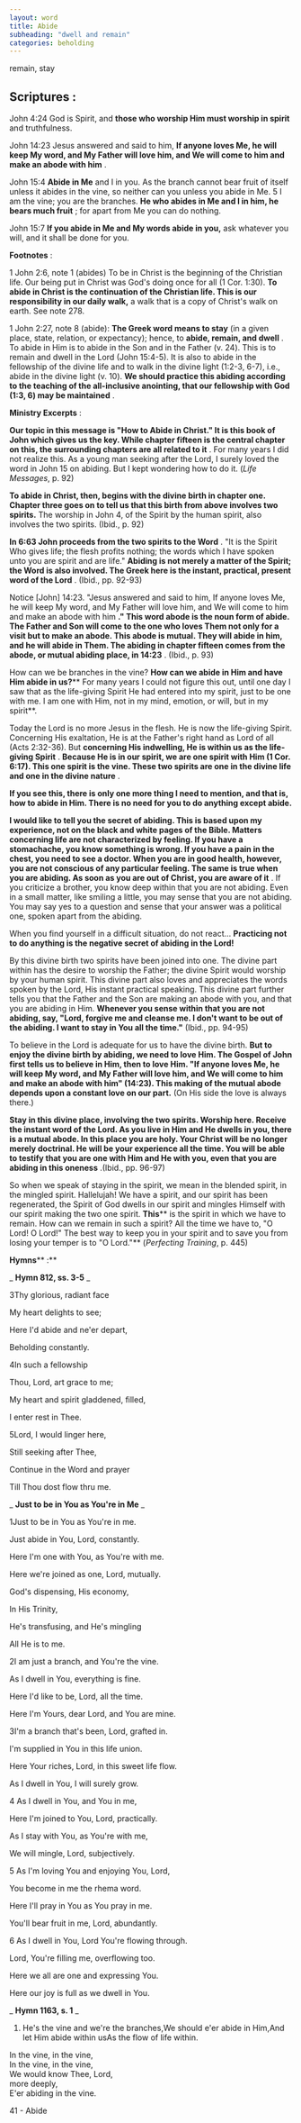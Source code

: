 ```yaml
---
layout: word
title: Abide
subheading: "dwell and remain"
categories: beholding
---
```


remain, stay

## Scriptures :

John 4:24 God is Spirit, and **those who worship Him must worship in spirit** and truthfulness.

John 14:23 Jesus answered and said to him, **If anyone loves Me, he will keep My word, and My Father will love him, and We will come to him and make an abode with him** .

John 15:4 **Abide in Me** and I in you. As the branch cannot bear fruit of itself unless it abides in the vine, so neither can you unless you abide in Me. 5 I am the vine; you are the branches. **He who abides in Me and I in him, he bears much fruit** ; for apart from Me you can do nothing.

John 15:7 **If you abide in Me and My words abide in you,** ask whatever you will, and it shall be done for you.

**Footnotes** :

1 John 2:6, note 1 (abides) To be in Christ is the beginning of the Christian life. Our being put in Christ was God's doing once for all (1 Cor. 1:30). **To abide in Christ is the continuation of the Christian life. This is our responsibility in our daily walk,** a walk that is a copy of Christ's walk on earth. See note 278.

1 John 2:27, note 8 (abide): **The Greek word means to stay** (in a given place, state, relation, or expectancy); hence, to **abide, remain, and dwell** . To abide in Him is to abide in the Son and in the Father (v. 24). This is to remain and dwell in the Lord (John 15:4-5). It is also to abide in the fellowship of the divine life and to walk in the divine light (1:2-3, 6-7), i.e., abide in the divine light (v. 10). **We should practice this abiding according to the teaching of the all-inclusive anointing, that our fellowship with God (1:3, 6) may be maintained** .

**Ministry Excerpts** :

**Our topic in this message is "How to Abide in Christ." It is this book of John which gives us the key. While chapter fifteen is the central chapter on this, the surrounding chapters are all related to it** . For many years I did not realize this. As a young man seeking after the Lord, I surely loved the word in John 15 on abiding. But I kept wondering how to do it. (_Life Messages_, p. 92)

**To abide in Christ, then, begins with the divine birth in chapter one. Chapter three goes on to tell us that this birth from above involves two spirits.** The worship in John 4, of the Spirit by the human spirit, also involves the two spirits. (Ibid., p. 92)

**In 6:63 John proceeds from the two spirits to the Word** . "It is the Spirit Who gives life; the flesh profits nothing; the words which I have spoken unto you are spirit and are life." **Abiding is not merely a matter of the Spirit; the Word is also involved. The Greek here is the instant, practical, present word of the Lord** . (Ibid., pp. 92-93)

Notice [John] 14:23. "Jesus answered and said to him, If anyone loves Me, he will keep My word, and My Father will love him, and We will come to him and make an abode with him **." This word abode is the noun form of abide. The Father and Son will come to the one who loves Them not only for a visit but to make an abode. This abode is mutual. They will abide in him, and he will abide in Them. The abiding in chapter fifteen comes from the abode, or mutual abiding place, in 14:23** . (Ibid., p. 93)

How can we be branches in the vine? **How can we abide in Him and have Him abide in us?**** For many years I could not figure this out, until one day I saw that as the life-giving Spirit He had entered into my spirit, just to be one with me. I am one with Him, not in my mind, emotion, or will, but in my spirit**.

Today the Lord is no more Jesus in the flesh. He is now the life-giving Spirit. Concerning His exaltation, He is at the Father's right hand as Lord of all (Acts 2:32-36). But **concerning His indwelling, He is within us as the life-giving Spirit** . **Because He is in our spirit, we are one spirit with Him (1 Cor. 6:17). This one spirit is the vine. These two spirits are one in the divine life and one in the divine nature** .

**If you see this, there is only one more thing I need to mention, and that is, how to abide in Him. There is no need for you to do anything except abide.**

**I would like to tell you the secret of abiding. This is based upon my experience, not on the black and white pages of the Bible. Matters concerning life are not characterized by feeling. If you have a stomachache, you know something is wrong. If you have a pain in the chest, you need to see a doctor. When you are in good health, however, you are not conscious of any particular feeling. The same is true when you are abiding. As soon as you are out of Christ, you are aware of it** . If you criticize a brother, you know deep within that you are not abiding. Even in a small matter, like smiling a little, you may sense that you are not abiding. You may say yes to a question and sense that your answer was a political one, spoken apart from the abiding.

When you find yourself in a difficult situation, do not react… **Practicing not to do anything is the negative secret of abiding in the Lord!**

By this divine birth two spirits have been joined into one. The divine part within has the desire to worship the Father; the divine Spirit would worship by your human spirit. This divine part also loves and appreciates the words spoken by the Lord, His instant practical speaking. This divine part further tells you that the Father and the Son are making an abode with you, and that you are abiding in Him. **Whenever you sense within that you are not abiding, say, "Lord, forgive me and cleanse me. I don't want to be out of the abiding. I want to stay in You all the time."** (Ibid., pp. 94-95)

To believe in the Lord is adequate for us to have the divine birth. **But to enjoy the divine birth by abiding, we need to love Him. The Gospel of John first tells us to believe in Him, then to love Him. "If anyone loves Me, he will keep My word, and My Father will love him, and We will come to him and make an abode with him" (14:23). This making of the mutual abode depends upon a constant love on our part.** (On His side the love is always there.)

**Stay in this divine place, involving the two spirits. Worship here. Receive the instant word of the Lord. As you live in Him and He dwells in you, there is a mutual abode. In this place you are holy. Your Christ will be no longer merely doctrinal. He will be your experience all the time. You will be able to testify that you are one with Him and He with you, even that you are abiding in this oneness** .(Ibid., pp. 96-97)

So when we speak of staying in the spirit, we mean in the blended spirit, in the mingled spirit. Hallelujah! We have a spirit, and our spirit has been regenerated, the Spirit of God dwells in our spirit and mingles Himself with our spirit making the two one spirit. **This**** is the spirit in which we have to remain. How can we remain in such a spirit? All the time we have to, "O Lord! O Lord!" The best way to keep you in your spirit and to save you from losing your temper is to "O Lord."** (_Perfecting Training_, p. 445)

**Hymns**** :**

_ **Hymn 812, ss. 3-5** _

3Thy glorious, radiant face

My heart delights to see;

Here I'd abide and ne'er depart,

Beholding constantly.

4In such a fellowship

Thou, Lord, art grace to me;

My heart and spirit gladdened, filled,

I enter rest in Thee.

5Lord, I would linger here,

Still seeking after Thee,

Continue in the Word and prayer

Till Thou dost flow thru me.

_ **Just to be in You as You're in Me** _

1Just to be in You as You're in me.

Just abide in You, Lord, constantly.

Here I'm one with You, as You're with me.

Here we're joined as one, Lord, mutually.

God's dispensing, His economy,

In His Trinity,

He's transfusing, and He's mingling

All He is to me.

2I am just a branch, and You're the vine.

As I dwell in You, everything is fine.

Here I'd like to be, Lord, all the time.

Here I'm Yours, dear Lord, and You are mine.

3I'm a branch that's been, Lord, grafted in.

I'm supplied in You in this life union.

Here Your riches, Lord, in this sweet life flow.

As I dwell in You, I will surely grow.

4 As I dwell in You, and You in me,

Here I'm joined to You, Lord, practically.

As I stay with You, as You're with me,

We will mingle, Lord, subjectively.

5 As I'm loving You and enjoying You, Lord,

You become in me the rhema word.

Here I'll pray in You as You pray in me.

You'll bear fruit in me, Lord, abundantly.

6 As I dwell in You, Lord You're flowing through.

Lord, You're filling me, overflowing too.

Here we all are one and expressing You.

Here our joy is full as we dwell in You.

_ **Hymn 1163, s. 1** _

1. He's the vine and we're the branches,We should e'er abide in Him,And let Him abide within usAs the flow of life within.

In the vine, in the vine,  
In the vine, in the vine,  
We would know Thee, Lord,  
more deeply,  
E'er abiding in the vine.

41 - Abide
